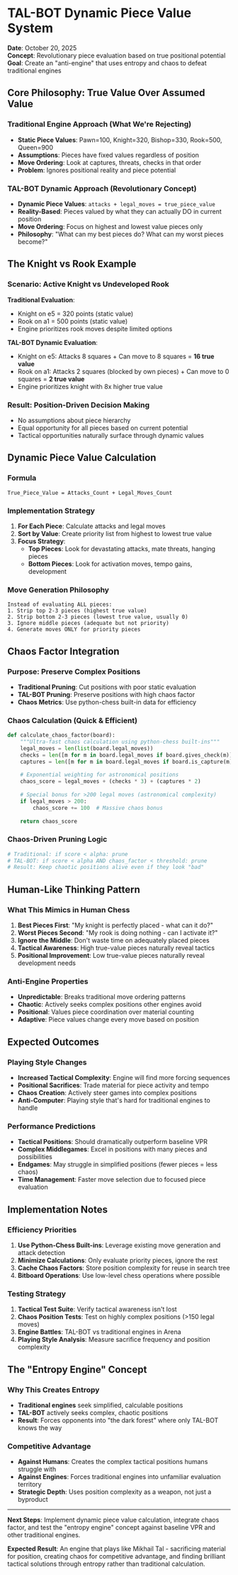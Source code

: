 # TAL-BOT Dynamic Piece Value System

**Date**: October 20, 2025  
**Concept**: Revolutionary piece evaluation based on true positional potential  
**Goal**: Create an "anti-engine" that uses entropy and chaos to defeat traditional engines  

## Core Philosophy: True Value Over Assumed Value

### Traditional Engine Approach (What We're Rejecting)
- **Static Piece Values**: Pawn=100, Knight=320, Bishop=330, Rook=500, Queen=900
- **Assumptions**: Pieces have fixed values regardless of position
- **Move Ordering**: Look at captures, threats, checks in that order
- **Problem**: Ignores positional reality and piece potential

### TAL-BOT Dynamic Approach (Revolutionary Concept)
- **Dynamic Piece Values**: `attacks + legal_moves = true_piece_value`
- **Reality-Based**: Pieces valued by what they can actually DO in current position
- **Move Ordering**: Focus on highest and lowest value pieces only
- **Philosophy**: "What can my best pieces do? What can my worst pieces become?"

## The Knight vs Rook Example

### Scenario: Active Knight vs Undeveloped Rook
**Traditional Evaluation**:
- Knight on e5 = 320 points (static value)
- Rook on a1 = 500 points (static value)
- Engine prioritizes rook moves despite limited options

**TAL-BOT Dynamic Evaluation**:
- Knight on e5: Attacks 8 squares + Can move to 8 squares = **16 true value**
- Rook on a1: Attacks 2 squares (blocked by own pieces) + Can move to 0 squares = **2 true value**
- Engine prioritizes knight with 8x higher true value

### Result: Position-Driven Decision Making
- No assumptions about piece hierarchy
- Equal opportunity for all pieces based on current potential
- Tactical opportunities naturally surface through dynamic values

## Dynamic Piece Value Calculation

### Formula
```
True_Piece_Value = Attacks_Count + Legal_Moves_Count
```

### Implementation Strategy
1. **For Each Piece**: Calculate attacks and legal moves
2. **Sort by Value**: Create priority list from highest to lowest true value
3. **Focus Strategy**: 
   - **Top Pieces**: Look for devastating attacks, mate threats, hanging pieces
   - **Bottom Pieces**: Look for activation moves, tempo gains, development

### Move Generation Philosophy
```
Instead of evaluating ALL pieces:
1. Strip top 2-3 pieces (highest true value)
2. Strip bottom 2-3 pieces (lowest true value, usually 0)
3. Ignore middle pieces (adequate but not priority)
4. Generate moves ONLY for priority pieces
```

## Chaos Factor Integration

### Purpose: Preserve Complex Positions
- **Traditional Pruning**: Cut positions with poor static evaluation
- **TAL-BOT Pruning**: Preserve positions with high chaos factor
- **Chaos Metrics**: Use python-chess built-in data for efficiency

### Chaos Calculation (Quick & Efficient)
```python
def calculate_chaos_factor(board):
    """Ultra-fast chaos calculation using python-chess built-ins"""
    legal_moves = len(list(board.legal_moves))
    checks = len([m for m in board.legal_moves if board.gives_check(m)])
    captures = len([m for m in board.legal_moves if board.is_capture(m)])
    
    # Exponential weighting for astronomical positions
    chaos_score = legal_moves + (checks * 3) + (captures * 2)
    
    # Special bonus for >200 legal moves (astronomical complexity)
    if legal_moves > 200:
        chaos_score += 100  # Massive chaos bonus
    
    return chaos_score
```

### Chaos-Driven Pruning Logic
```python
# Traditional: if score < alpha: prune
# TAL-BOT: if score < alpha AND chaos_factor < threshold: prune
# Result: Keep chaotic positions alive even if they look "bad"
```

## Human-Like Thinking Pattern

### What This Mimics in Human Chess
1. **Best Pieces First**: "My knight is perfectly placed - what can it do?"
2. **Worst Pieces Second**: "My rook is doing nothing - can I activate it?"
3. **Ignore the Middle**: Don't waste time on adequately placed pieces
4. **Tactical Awareness**: High true-value pieces naturally reveal tactics
5. **Positional Improvement**: Low true-value pieces naturally reveal development needs

### Anti-Engine Properties
- **Unpredictable**: Breaks traditional move ordering patterns
- **Chaotic**: Actively seeks complex positions other engines avoid
- **Positional**: Values piece coordination over material counting
- **Adaptive**: Piece values change every move based on position

## Expected Outcomes

### Playing Style Changes
- **Increased Tactical Complexity**: Engine will find more forcing sequences
- **Positional Sacrifices**: Trade material for piece activity and tempo
- **Chaos Creation**: Actively steer games into complex positions
- **Anti-Computer**: Playing style that's hard for traditional engines to handle

### Performance Predictions
- **Tactical Positions**: Should dramatically outperform baseline VPR
- **Complex Middlegames**: Excel in positions with many pieces and possibilities
- **Endgames**: May struggle in simplified positions (fewer pieces = less chaos)
- **Time Management**: Faster move selection due to focused piece evaluation

## Implementation Notes

### Efficiency Priorities
1. **Use Python-Chess Built-ins**: Leverage existing move generation and attack detection
2. **Minimize Calculations**: Only evaluate priority pieces, ignore the rest
3. **Cache Chaos Factors**: Store position complexity for reuse in search tree
4. **Bitboard Operations**: Use low-level chess operations where possible

### Testing Strategy
1. **Tactical Test Suite**: Verify tactical awareness isn't lost
2. **Chaos Position Tests**: Test on highly complex positions (>150 legal moves)
3. **Engine Battles**: TAL-BOT vs traditional engines in Arena
4. **Playing Style Analysis**: Measure sacrifice frequency and position complexity

## The "Entropy Engine" Concept

### Why This Creates Entropy
- **Traditional engines** seek simplified, calculable positions
- **TAL-BOT** actively seeks complex, chaotic positions
- **Result**: Forces opponents into "the dark forest" where only TAL-BOT knows the way

### Competitive Advantage
- **Against Humans**: Creates the complex tactical positions humans struggle with
- **Against Engines**: Forces traditional engines into unfamiliar evaluation territory
- **Strategic Depth**: Uses position complexity as a weapon, not just a byproduct

---

**Next Steps**: Implement dynamic piece value calculation, integrate chaos factor, and test the "entropy engine" concept against baseline VPR and other traditional engines.

**Expected Result**: An engine that plays like Mikhail Tal - sacrificing material for position, creating chaos for competitive advantage, and finding brilliant tactical solutions through entropy rather than traditional calculation.
